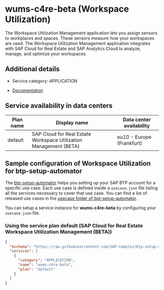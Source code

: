 # wums-c4re-beta (Workspace Utilization)

The Workspace Utilization Management application lets you assign sensors to workplaces and spaces. These sensors measure how your workspaces are used. The Workspace Utilization Management application integrates with SAP Cloud for Real Estate and SAP Analytics Cloud to analyze, manage, and optimize your workspaces.

## Additional details
- Service category: APPLICATION


- [Documentation](https://help.sap.com/viewer/product/SAP_CLOUD_FOR_REAL_ESTATE/2/en-US)

## Service availability in data centers

| Plan name | Display name | Data center availability  |
|------|----------------|---------------------------|
|  default  |  SAP Cloud for Real Estate Workspace Utilization Management (BETA)  | eu10 - Europe (Frankfurt)  |

## Sample configuration of **Workspace Utilization** for btp-setup-automator

The [btp-setup-automator](https://github.com/SAP-samples/btp-setup-automator) helps you setting up your SAP BTP account for a specific use case. Each use case is defined inside a `usecase.json` file listing all the services necessary to cover that use case. You can find a list of released use cases in the [usecase folder of bpt-setup-automator](https://github.com/SAP-samples/btp-setup-automator/tree/main/usecases).

You can setup a service instance for **wums-c4re-beta** by configuring your `usecase.json` file.

### Using the service plan **default** (SAP Cloud for Real Estate Workspace Utilization Management (BETA))

```json
{
  "$schema": "https://raw.githubusercontent.com/SAP-samples/btp-setup-automator/main/libs/btpsa-usecase.json",
  "services": [
    {
      "category": "APPLICATION",
      "name": "wums-c4re-beta",
      "plan": "default"
    }
  ]
}
```

